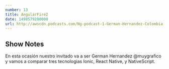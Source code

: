```yaml
---
number: 13
title: AngularFire2
date: 1498579200000
url: http://awscdn.podcasts.com/Ng-podcast-1-German-Hernandez-Colombia-Ionic-vs-React-Native-vs-Nativescript-bae3.mp3
---
```


## Show Notes

En esta ocasión nuestro invitado va a ser  German Hernandez @muygrafico y vamos a comparar tres tecnologias Ionic, React Native, y NativeScript.
